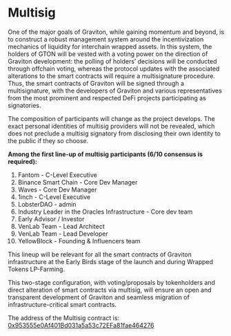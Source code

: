 # Multisig

One of the major goals of Graviton, while gaining momentum and beyond, is to construct a robust management system around the incentivization mechanics of liquidity for interchain wrapped assets. In this system, the holders of GTON will be vested with a voting power on the direction of Graviton development: the polling of holders’ decisions will be conducted through offchain voting, whereas the protocol updates with the associated alterations to the smart contracts will require a multisignature procedure. Thus, the smart contracts of Graviton will be signed through a multisignature, with the developers of Graviton and various representatives from the most prominent and respected DeFi projects participating as signatories.

The composition of participants will change as the project develops. The exact personal identities of multisig providers will not be revealed, which does not preclude a multisig signatory from disclosing their own identity to the public if they so choose.

**Among the first line-up of multisig participants \(6/10 consensus is required\):**

1. Fantom - C-Level Executive
2. Binance Smart Chain - Core Dev Manager
3. Waves - Core Dev Manager
4. 1inch - C-Level Executive
5. LobsterDAO - admin
6. Industry Leader in the Oracles Infrastructure - Core dev team
7. Early Advisor / Investor
8. VenLab Team - Lead Architect
9. VenLab Team - Lead Developer
10. YellowBlock - Founding & Influencers team

This lineup will be relevant for all the smart contracts of Graviton infrastructure at the Early Birds stage of the launch and during Wrapped Tokens LP-Farming. 

This two-stage configuration, with voting/proposals by tokenholders and direct alteration of smart contracts via multisig, will ensure an open and transparent development of Graviton and seamless migration of infrastructure-critical smart contracts. 

The address of the Multisig contract is: [0x953555e0Af401Bd031a5a53c72EFa81fae464276](https://etherscan.io/address/0x953555e0Af401Bd031a5a53c72EFa81fae464276)

